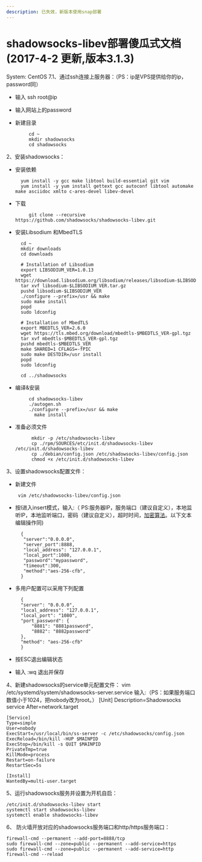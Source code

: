 ```yaml
---
description: 已失效，新版本使用snap部署
---
```


# shadowsocks-libev部署傻瓜式文档\(2017-4-2 更新,版本3.1.3\)



System: CentOS 7.1、通过ssh连接上服务器：（PS：ip是VPS提供给你的ip，password同）

* 输入 ssh root@ip
* 输入网站上的password
* 新建目录

  ```text
       cd ~
       mkdir shadowsocks
       cd shadowsocks
  ```

2、安装shadowsocks：

* 安装依赖

  ```text
    yum install -y gcc make libtool build-essential git vim
    yum install -y yum install gettext gcc autoconf libtool automake make asciidoc xmlto c-ares-devel libev-devel
  ```

* 下载

  ```text
       git clone --recursive https://github.com/shadowsocks/shadowsocks-libev.git
  ```

* 安装Libsodium 和MbedTLS

  ```text
    cd ~
    mkdir downloads
    cd downloads

    # Installation of Libsodium
    export LIBSODIUM_VER=1.0.13
    wget https://download.libsodium.org/libsodium/releases/libsodium-$LIBSODIUM_VER.tar.gz
    tar xvf libsodium-$LIBSODIUM_VER.tar.gz
    pushd libsodium-$LIBSODIUM_VER
    ./configure --prefix=/usr && make
    sudo make install
    popd
    sudo ldconfig

    # Installation of MbedTLS
    export MBEDTLS_VER=2.6.0
    wget https://tls.mbed.org/download/mbedtls-$MBEDTLS_VER-gpl.tgz
    tar xvf mbedtls-$MBEDTLS_VER-gpl.tgz
    pushd mbedtls-$MBEDTLS_VER
    make SHARED=1 CFLAGS=-fPIC
    sudo make DESTDIR=/usr install
    popd
    sudo ldconfig

    cd ../shadowsocks
  ```

* 编译&安装

  ```text
       cd shadowsocks-libev
       ./autogen.sh
       ./configure --prefix=/usr && make
         make install
  ```

* 准备必须文件

  ```text
        mkdir -p /etc/shadowsocks-libev
        cp ./rpm/SOURCES/etc/init.d/shadowsocks-libev /etc/init.d/shadowsocks-libev
        cp ./debian/config.json /etc/shadowsocks-libev/config.json
        chmod +x /etc/init.d/shadowsocks-libev
  ```

3、设置shadowsocks配置文件：

* 新建文件

  ```text
   vim /etc/shadowsocks-libev/config.json
  ```

* 按I进入insert模式，输入:（ PS:服务器IP，服务端口（建议自定义），本地监听IP，本地监听端口，密码（建议自定义），超时时间，[加密算法](https://github.com/shadowsocks/shadowsocks/wiki/Encryption)。以下文本编辑操作同\)

  ```text
    {
     "server":"0.0.0.0",
     "server_port":8888,
     "local_address": "127.0.0.1",
     "local_port":1080,
     "password":"mypassword",
     "timeout":300,
     "method":"aes-256-cfb",
    }
  ```

* 多用户配置可以采用下列配置

  ```text
    {
    "server": "0.0.0.0",
    "local_address": "127.0.0.1",
    "local_port": "1080",
    "port_password": {
        "8881": "8881password",
        "8882": "8882password"
    },
    "method": "aes-256-cfb"
    }
  ```

* 按ESC退出编辑状态
* 输入 :wq 退出并保存

4、新建shadowsocks的service单元配置文件： vim /etc/systemd/system/shadowsocks-server.service 输入:（PS：如果服务端口数值小于1024，把nobody改为root。） \[Unit\] Description=Shadowsocks service After=network.target

```text
[Service]
Type=simple
User=nobody
ExecStart=/usr/local/bin/ss-server -c /etc/shadowsocks/config.json
ExecReload=/bin/kill -HUP $MAINPID
ExecStop=/bin/kill -s QUIT $MAINPID
PrivateTmp=true
KillMode=process
Restart=on-failure
RestartSec=5s

[Install]
WantedBy=multi-user.target
```

5、运行shadowsocks服务并设置为开机自启：

```text
/etc/init.d/shadowsocks-libev start
systemctl start shadowsocks-libev
systemctl enable shadowsocks-libev
```

6、 防火墙开放对应的shadowsocks服务端口和http/https服务端口：

```text
firewall-cmd --permanent --add-port=8888/tcp
sudo firewall-cmd --zone=public --permanent --add-service=https
sudo firewall-cmd --zone=public --permanent --add-service=http
firewall-cmd --reload
```

